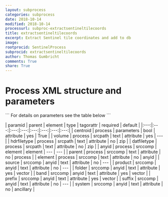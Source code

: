 ```yaml
---
layout: subprocess
categories: subprocess
date: 2018-10-14
modified: 2018-10-14
processurl: subproc-extractsentineltilecoords
title: extractsentineltilecoords
excerpt: Extract Sentinel tile coordinates and add to db
image: 
rootprocid: SentinelProcess
subprocid: extractsentineltilecoords
author: Thomas Gumbricht
comments: True
share: True
---
```


<h1 class='foot-description'>Process XML structure and parameters</h1>
```
For details on parameters see the table below
<?xml version="1.0" ?>
<process>
  <!--Generated from python-->
  <userproj plotid="yourplotid" projectid="yourprojectid" siteid="yoursiteid" system="systemid" tractid="yourtractid" userid="youruserid"/>
  <period endday="DD" endmonth="MM" endyear="YYYY" seasonendday="DD" seasonendmonth="MM" seasonstartday="DD" seasonstartmonth="MM" startday="DD" startmonth="MM" startyear="YYYY" timestep="timestep"/>
  <parameters centroid="True/False"/>
  <srcpath datfiletype="txtstring" hdrfiletype="txtstring" volume="txtstring"/>
  <srccomp element="txtstring" parent="txtstring">
    <anyid band="txtstring" folder="txtstring" prefix="txtstring" product="txtstring" source="txtstring" suffix="txtstring" system="txtstring"/>
  </srccomp>
</process>
```

| paramid | parent | element | type | tagorattr | required | default |
|:---:|:---:|:---:|:---:|:---:|:---:|:---:|:---:|
| centroid | process | parameters | bool | attribute | yes | True |
| volume | process | srcpath | text | attribute | yes | --- |
| hdrfiletype | process | srcpath | text | attribute | no | zip |
| datfiletype | process | srcpath | text | attribute | no | zip |
| anyid | process | srccomp | element | element | --- | --- |
| parent | process | srccomp | text | attribute | no | process |
| element | process | srccomp | text | attribute | no | anyid |
| source | srccomp | anyid | text | attribute | no | --- |
| product | srccomp | anyid | text | attribute | no | --- |
| folder | srccomp | anyid | text | attribute | yes | vector |
| band | srccomp | anyid | text | attribute | yes | vector |
| prefix | srccomp | anyid | text | attribute | yes | vector |
| suffix | srccomp | anyid | text | attribute | no | --- |
| system | srccomp | anyid | text | attribute | no | ancillary |
